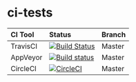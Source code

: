 # ci-tests

| CI Tool | Status | Branch |
|:--------|:-------|:-------|
| TravisCI | [![Build Status](https://travis-ci.org/danijeljw/ci-tests.svg?branch=master)](https://travis-ci.org/danijeljw/ci-tests) | Master |
| AppVeyor | [![Build status](https://ci.appveyor.com/api/projects/status/7m95lbft4y8pn71c/branch/master?svg=true)](https://ci.appveyor.com/project/danijeljw/ci-tests/branch/master) | Master |
| CircleCI | [![CircleCI](https://circleci.com/gh/repasscloud/ci-tests/tree/master.svg?style=svg)](https://circleci.com/gh/repasscloud/ci-tests/tree/master)| Master |
